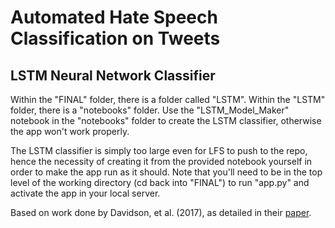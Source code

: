 # Automated Hate Speech Classification on Tweets

## LSTM Neural Network Classifier

Within the "FINAL" folder, there is a folder called "LSTM". Within the "LSTM" folder, there is a "notebooks" folder. Use the "LSTM_Model_Maker" notebook in the "notebooks" folder to create the LSTM classifier, otherwise the app won't work properly.

The LSTM classifier is simply too large even for LFS to push to the repo, hence the necessity of creating it from the provided notebook yourself in order to make the app run as it should. Note that you'll need to be in the top level of the working directory (cd back into "FINAL") to run "app.py" and activate the app in your local server.

Based on work done by Davidson, et al. (2017), as detailed in their [paper]("https://arxiv.org/abs/1703.04009").
